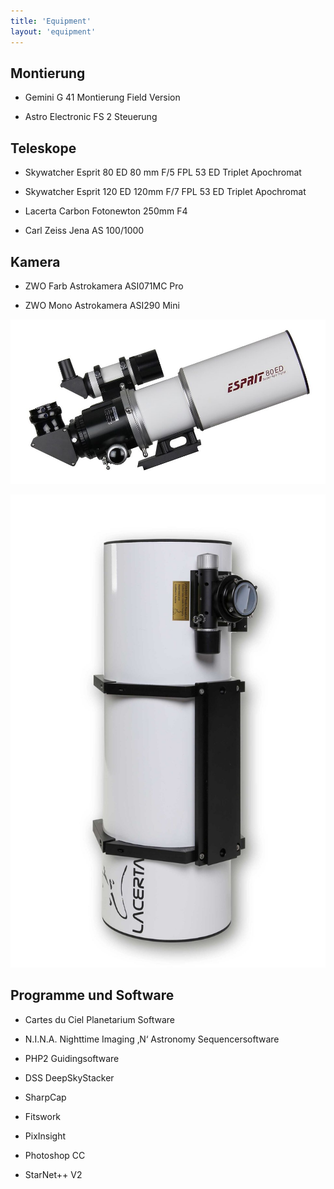 ```yaml
---
title: 'Equipment'
layout: 'equipment'
---
```


## Montierung

- Gemini G 41 Montierung Field Version

- Astro Electronic FS 2 Steuerung

## Teleskope

- Skywatcher Esprit 80 ED 80 mm F/5 FPL 53 ED Triplet Apochromat

- Skywatcher Esprit 120 ED 120mm F/7 FPL 53 ED Triplet Apochromat

- Lacerta Carbon Fotonewton 250mm F4

- Carl Zeiss Jena AS 100/1000

## Kamera

- ZWO Farb Astrokamera ASI071MC Pro

- ZWO Mono Astrokamera ASI290 Mini

![Esprit 80](esprit80.jpeg 'Esprit 80')

![FN250](FN250.jpeg 'FN250')

## Programme und Software

- Cartes du Ciel Planetarium Software

- N.I.N.A. Nighttime Imaging ‚N‘ Astronomy Sequencersoftware

- PHP2 Guidingsoftware

- DSS DeepSkyStacker

- SharpCap

- Fitswork

- PixInsight

- Photoshop CC

- StarNet++ V2
